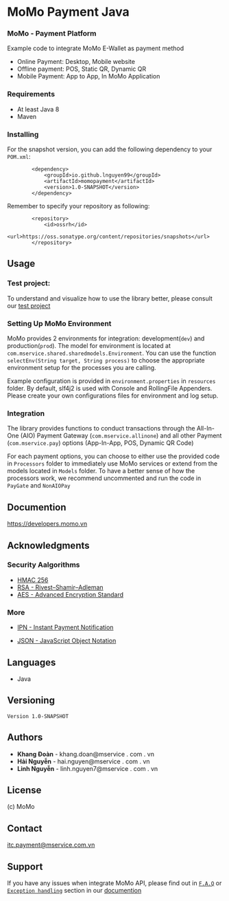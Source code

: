 # MoMo Payment Java


### MoMo - Payment Platform

Example code to integrate MoMo E-Wallet as payment method
- Online Payment: Desktop, Mobile website
- Offline payment: POS, Static QR, Dynamic QR
- Mobile Payment: App to App, In MoMo Application  

### Requirements
- At least Java 8
- Maven 

### Installing

For the snapshot version, you can add the following dependency to your `POM.xml`:
```     
        <dependency>
            <groupId>io.github.lnguyen99</groupId>
            <artifactId>momopayment</artifactId>
            <version>1.0-SNAPSHOT</version>
        </dependency>
```
Remember to specify your repository as following:
```
        <repository>
            <id>ossrh</id>
            <url>https://oss.sonatype.org/content/repositories/snapshots</url>
        </repository>
```

## Usage 

### Test project:
To understand and visualize how to use the library better, please consult our [test project](https://github.com/lnguyen99/test-momopayment)

### Setting Up MoMo Environment 
MoMo provides 2 environments for integration: development(```dev```) and production(```prod```). 
The model for environment is located at ```com.mservice.shared.sharedmodels.Environment```. You can use the function `selectEnv(String target, String process)` to choose the appropriate environment setup for the processes you are calling. 
 
Example configuration is provided in ```environment.properties``` in `resources` folder. By default, slf4j2 is used with Console and RollingFile Appenders. 
Please create your own configurations files for environment and log setup.  

### Integration 
The library provides functions to conduct transactions through the All-In-One (AIO) Payment Gateway (```com.mservice.allinone```) and all other Payment (```com.mservice.pay```) options (App-In-App, POS, Dynamic QR Code)

For each payment options, you can choose to either use the provided code in ```Processors``` folder to immediately use MoMo services or extend from the models located in `Models` folder. To have a better sense of how the processors work, we recommend uncommented and run the code in ```PayGate``` and ```NonAIOPay``` 

## Documention

https://developers.momo.vn

## Acknowledgments
### Security Aalgorithms
- [HMAC 256](https://en.wikipedia.org/wiki/HMAC)
- [RSA - Rivest–Shamir–Adleman](https://en.wikipedia.org/wiki/RSA_(cryptosystem))
- [AES - Advanced Encryption Standard](https://en.wikipedia.org/wiki/Advanced_Encryption_Standard)

### More
- [IPN - Instant Payment Notification](https://developer.paypal.com/docs/classic/products/instant-payment-notification/)

- [JSON - JavaScript Object Notation](https://www.json.org/)

## Languages
- Java

## Versioning

```
Version 1.0-SNAPSHOT
``` 

## Authors

* **Khang Đoàn** - khang.doan@mservice . com . vn
* **Hải Nguyễn** - hai.nguyen@mservice . com . vn
* **Linh Nguyễn** - linh.nguyen7@mservice . com . vn


## License
(c) MoMo 

## Contact
itc.payment@mservice.com.vn

## Support
If you have any issues when integrate MoMo API, please find out in [`F.A.Q`](https://developers.momo.vn/#/docs/aio/?id=faq) or [`Exception handling`](https://developers.momo.vn/#/docs/error_code) section in our [documention](https://developers.momo.vn)
